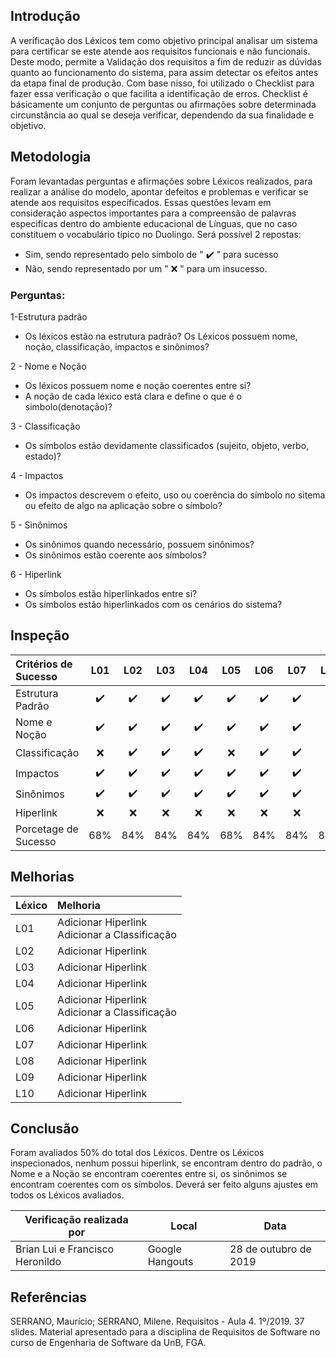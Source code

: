 ## Introdução

A verificação dos Léxicos tem como objetivo principal analisar um sistema para certificar se este atende aos requisitos funcionais e não funcionais. Deste modo, permite a Validação dos requisitos a fim de reduzir as dúvidas quanto ao funcionamento do sistema, para assim detectar os efeitos antes da etapa final de produção.
Com base nisso, foi utilizado o Checklist para fazer essa verificação o que facilita a identificação de erros.
Checklist é básicamente um conjunto de perguntas ou afirmações sobre determinada circunstância ao qual se deseja verificar, dependendo da sua finalidade e objetivo.

## Metodologia

Foram levantadas perguntas e afirmações sobre Léxicos realizados, para realizar a análise do modelo, apontar defeitos e problemas e verificar se atende aos requisitos específicados. Essas questões levam em consideração aspectos importantes para a compreensão de palavras especifícas dentro do ambiente educacional de Línguas, que no caso constituem o vocabulário típico no Duolingo. Será possível 2 repostas:

* Sim, sendo representado pelo símbolo de " :heavy_check_mark: " para sucesso
* Não, sendo representado por um " :x: " para um insucesso.

### Perguntas:

1-Estrutura padrão

* Os léxicos estão na estrutura padrão? Os Léxicos possuem nome, noção, classificação, impactos e sinônimos?

2 - Nome e Noção

* Os léxicos possuem nome e noção coerentes entre si?
* A noção de cada léxico está clara e define o que é o simbolo(denotação)?

3 - Classificação

* Os símbolos estão devidamente classificados (sujeito, objeto, verbo, estado)?

4 - Impactos

* Os impactos descrevem o efeito, uso ou coerência do símbolo no sitema ou efeito de algo na aplicação sobre o símbolo?

5 - Sinônimos

* Os sinônimos quando necessário, possuem sinônimos?
* Os sinônimos estão coerente aos símbolos?

6 - Hiperlink

* Os símbolos estão hiperlinkados entre si?
* Os símbolos estão hiperlinkados com os cenários do sistema?

## Inspeção

| Critérios de Sucesso | L01 | L02 | L03 | L04 | L05 | L06 | L07 | L08 | L09 | L10 |
|:---------------------|:---:|:---:|:---:|:---:|:---:|:---:|:---:|:---:|:---:|:---:|
| Estrutura Padrão | :heavy_check_mark: | :heavy_check_mark: | :heavy_check_mark: | :heavy_check_mark: | :heavy_check_mark: | :heavy_check_mark: | :heavy_check_mark: | :heavy_check_mark: | :heavy_check_mark: | :heavy_check_mark: |
| Nome e Noção | :heavy_check_mark: | :heavy_check_mark: | :heavy_check_mark: | :heavy_check_mark: | :heavy_check_mark: | :heavy_check_mark: | :heavy_check_mark: | :heavy_check_mark: | :heavy_check_mark: | :heavy_check_mark: |
| Classificação | :x: | :heavy_check_mark: | :heavy_check_mark: | :heavy_check_mark:| :x: | :heavy_check_mark: | :heavy_check_mark: | :heavy_check_mark: | :heavy_check_mark: | :heavy_check_mark: |
| Impactos | :heavy_check_mark: | :heavy_check_mark: | :heavy_check_mark: | :heavy_check_mark: | :heavy_check_mark: | :heavy_check_mark: | :heavy_check_mark: | :heavy_check_mark: | :heavy_check_mark: | :heavy_check_mark: |
| Sinônimos | :heavy_check_mark: | :heavy_check_mark: | :heavy_check_mark: | :heavy_check_mark: | :heavy_check_mark: | :heavy_check_mark: | :heavy_check_mark: | :heavy_check_mark: | :heavy_check_mark: | :heavy_check_mark: |
| Hiperlink | :x: | :x: | :x: | :x: | :x: | :x: | :x: | :x: | :x: | :x: |
| Porcetage de Sucesso | 68% | 84% | 84% | 84% | 68% | 84% | 84% | 84% | 84% | 84% |

## Melhorias

| Léxico | Melhoria |
|:-------|:---------|
| L01 | Adicionar Hiperlink</br> Adicionar a Classificação</br>|
| L02 | Adicionar Hiperlink</br>|
| L03 | Adicionar Hiperlink</br>|
| L04 | Adicionar Hiperlink</br>|
| L05 | Adicionar Hiperlink</br> Adicionar a Classificação</br>|
| L06 | Adicionar Hiperlink</br>|
| L07 | Adicionar Hiperlink</br>|
| L08 | Adicionar Hiperlink</br>|
| L09 | Adicionar Hiperlink</br>|
| L10 | Adicionar Hiperlink</br>|

## Conclusão

Foram avaliados 50% do total dos Léxicos. Dentre os Léxicos inspecionados, nenhum possui hiperlink, se encontram dentro do padrão, o Nome e a Noção se encontram coerentes entre si, os sinônimos se encontram coerentes com os símbolos. Deverá ser feito alguns ajustes em todos os Léxicos avaliados.

|Verificação realizada por|Local|Data|
|-------------------------|-----|----|
|Brian Lui e Francisco Heronildo|Google Hangouts|28 de outubro de 2019|


## Referências

SERRANO, Maurício; SERRANO, Milene. Requisitos - Aula 4. 1º/2019. 37 slides. Material apresentado para a disciplina de Requisitos de Software no curso de Engenharia de Software da UnB, FGA.
